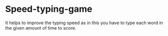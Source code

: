 # Speed-typing-game
It helps to improve the typing speed as in this you have to type each word in the given amount of time to score.
